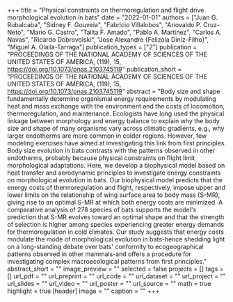 +++
title = "Physical constraints on thermoregulation and flight drive morphological
   evolution in bats"
date = "2022-01-01"
authors = ["Juan G. Rubalcaba", "Sidney F. Gouveia", "Fabricio Villalobos", "Ariovaldo P. Cruz-Neto", "Mario G. Castro", "Talita F. Amado", "Pablo A. Martinez", "Carlos A. Navas", "Ricardo Dobrovolski", "Jose Alexandre {Felizola Diniz-Filho}", "Miguel A. Olalla-Tarraga"]
publication_types = ["2"]
publication = "PROCEEDINGS OF THE NATIONAL ACADEMY OF SCIENCES OF THE UNITED STATES OF
   AMERICA, (119), 15, https://doi.org/10.1073/pnas.2103745119"
publication_short = "PROCEEDINGS OF THE NATIONAL ACADEMY OF SCIENCES OF THE UNITED STATES OF
   AMERICA, (119), 15, https://doi.org/10.1073/pnas.2103745119"
abstract = "Body size and shape fundamentally determine organismal energy
   requirements by modulating heat and mass exchange with the environment
   and the costs of locomotion, thermoregulation, and maintenance.
   Ecologists have long used the physical linkage between morphology and
   energy balance to explain why the body size and shape of many organisms
   vary across climatic gradients, e.g., why larger endotherms are more
   common in colder regions. However, few modeling exercises have aimed at
   investigating this link from first principles. Body size evolution in
   bats contrasts with the patterns observed in other endotherms, probably
   because physical constraints on flight limit morphological adaptations.
   Here, we develop a biophysical model based on heat transfer and
   aerodynamic principles to investigate energy constraints on
   morphological evolution in bats. Our biophysical model predicts that the
   energy costs of thermoregulation and flight, respectively, impose upper
   and lower limits on the relationship of wing surface area to body mass
   (S-MR), giving rise to an optimal S-MR at which both energy costs are
   minimized. A comparative analysis of 278 species of bats supports the
   model's prediction that S-MR evolves toward an optimal shape and that
   the strength of selection is higher among species experiencing greater
   energy demands for thermoregulation in cold climates. Our study suggests
   that energy costs modulate the mode of morphological evolution in
   bats-hence shedding light on a long-standing debate over bats'
   conformity to ecogeographical patterns observed in other mammals-and
   offers a procedure for investigating complex macroecological patterns
   from first principles."
abstract_short = ""
image_preview = ""
selected = false
projects = []
tags = []
url_pdf = ""
url_preprint = ""
url_code = ""
url_dataset = ""
url_project = ""
url_slides = ""
url_video = ""
url_poster = ""
url_source = ""
math = true
highlight = true
[header]
image = ""
caption = ""
+++
